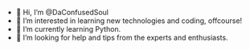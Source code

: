 - 👋 Hi, I’m @DaConfusedSoul
- 👀 I’m interested in learning new technologies and coding, offcourse!
- 🌱 I’m currently learning Python.
- 💞️ I’m looking for help and tips from the experts and enthusiasts.

<!---
DaConfusedSoul/DaConfusedSoul is a ✨ special ✨ repository because its `README.md` (this file) appears on your GitHub profile.
You can click the Preview link to take a look at your changes.
--->
